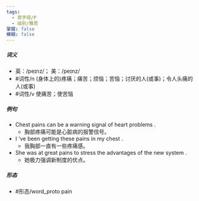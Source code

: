 ```yaml
---
tags:
  - 首字母/P
  - 级别/雅思
掌握: false
模糊: false
---
```

##### 词义
- 英：/peɪnz/； 美：/peɪnz/
- #词性/n  (身体上的)疼痛；痛苦；烦恼；苦恼；讨厌的人(或事)；令人头痛的人(或事)
- #词性/v  使痛苦；使苦恼
##### 例句
- Chest pains can be a warning signal of heart problems .
	- 胸部疼痛可能是心脏病的报警信号。
- I 've been getting these pains in my chest .
	- 我胸部一直有一些疼痛感。
- She was at great pains to stress the advantages of the new system .
	- 她极力强调新制度的优点。
##### 形态
- #形态/word_proto pain
